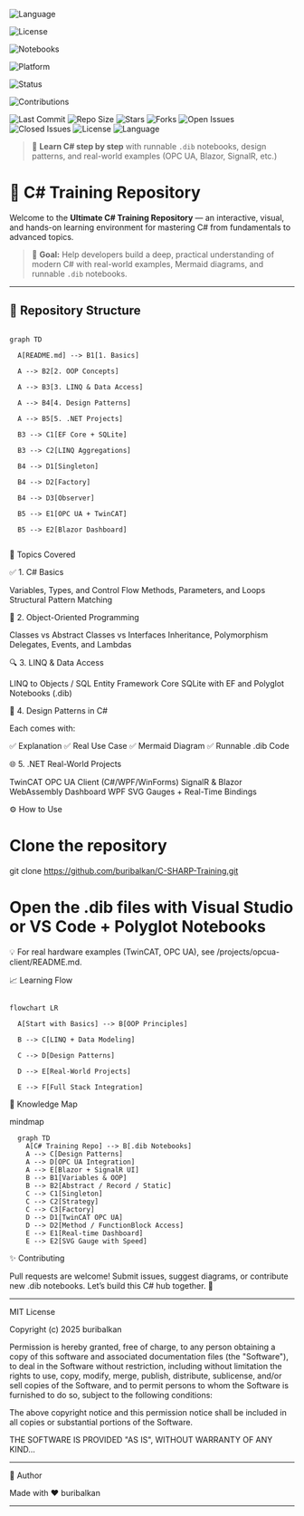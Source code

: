 ![Language](https://img.shields.io/badge/language-C%23-178600.svg)

![License](https://img.shields.io/badge/license-MIT-green.svg)

![Notebooks](https://img.shields.io/badge/.dib-Supported-blueviolet?logo=visualstudiocode)

![Platform](https://img.shields.io/badge/platform-.NET%208.0%20%7C%20Polyglot%20Notebook-lightgrey?logo=dotnet)

![Status](https://img.shields.io/badge/status-Active-brightgreen)

![Contributions](https://img.shields.io/badge/contributions-welcome-orange)



![Last Commit](https://img.shields.io/github/last-commit/buribalkan/C-SHARP-Training?color=blue&label=Last%20Commit)
![Repo Size](https://img.shields.io/github/repo-size/buribalkan/C-SHARP-Training?color=orange&label=Repo%20Size)
![Stars](https://img.shields.io/github/stars/buribalkan/C-SHARP-Training?style=social)
![Forks](https://img.shields.io/github/forks/buribalkan/C-SHARP-Training?style=social)
![Open Issues](https://img.shields.io/github/issues/buribalkan/C-SHARP-Training?color=purple&label=Open%20Issues)
![Closed Issues](https://img.shields.io/github/issues-closed/buribalkan/C-SHARP-Training?color=green&label=Closed%20Issues)
![License](https://img.shields.io/github/license/buribalkan/C-SHARP-Training)
![Language](https://img.shields.io/github/languages/top/buribalkan/C-SHARP-Training)



> 📘 **Learn C# step by step** with runnable `.dib` notebooks, design patterns, and real-world examples (OPC UA, Blazor, SignalR, etc.)









# 🧠 C# Training Repository



Welcome to the **Ultimate C# Training Repository** — an interactive, visual, and hands-on learning environment for mastering C# from fundamentals to advanced topics.



> 🎯 **Goal:** Help developers build a deep, practical understanding of modern C# with real-world examples, Mermaid diagrams, and runnable `.dib` notebooks.



---



## 📂 Repository Structure



```mermaid

graph TD

  A[README.md] --> B1[1. Basics]

  A --> B2[2. OOP Concepts]

  A --> B3[3. LINQ & Data Access]

  A --> B4[4. Design Patterns]

  A --> B5[5. .NET Projects]

  B3 --> C1[EF Core + SQLite]

  B3 --> C2[LINQ Aggregations]

  B4 --> D1[Singleton]

  B4 --> D2[Factory]

  B4 --> D3[Observer]

  B5 --> E1[OPC UA + TwinCAT]

  B5 --> E2[Blazor Dashboard]


```






📘 Topics Covered







✅ 1. C# Basics





Variables, Types, and Control Flow
Methods, Parameters, and Loops
Structural Pattern Matching






🧱 2. Object-Oriented Programming





Classes vs Abstract Classes vs Interfaces
Inheritance, Polymorphism
Delegates, Events, and Lambdas






🔍 3. LINQ & Data Access





LINQ to Objects / SQL
Entity Framework Core
SQLite with EF and Polyglot Notebooks (.dib)






🧩 4. Design Patterns in C#





Each comes with:



✅ Explanation
✅ Real Use Case
✅ Mermaid Diagram
✅ Runnable .dib Code






🌐 5. .NET Real-World Projects





TwinCAT OPC UA Client (C#/WPF/WinForms)
SignalR & Blazor WebAssembly Dashboard
WPF SVG Gauges + Real-Time Bindings










⚙️ How to Use



# Clone the repository

git clone https://github.com/buribalkan/C-SHARP-Training.git





# Open the .dib files with Visual Studio or VS Code + Polyglot Notebooks

💡 For real hardware examples (TwinCAT, OPC UA), see /projects/opcua-client/README.md.





📈 Learning Flow

```mermaid

flowchart LR

  A[Start with Basics] --> B[OOP Principles]

  B --> C[LINQ + Data Modeling]

  C --> D[Design Patterns]

  D --> E[Real-World Projects]

  E --> F[Full Stack Integration]

```

🧠 Knowledge Map



mindmap
```mermaid
  graph TD
    A[C# Training Repo] --> B[.dib Notebooks]
    A --> C[Design Patterns]
    A --> D[OPC UA Integration]
    A --> E[Blazor + SignalR UI]
    B --> B1[Variables & OOP]
    B --> B2[Abstract / Record / Static]
    C --> C1[Singleton]
    C --> C2[Strategy]
    C --> C3[Factory]
    D --> D1[TwinCAT OPC UA]
    D --> D2[Method / FunctionBlock Access]
    E --> E1[Real-time Dashboard]
    E --> E2[SVG Gauge with Speed]

```







✨ Contributing





Pull requests are welcome! Submit issues, suggest diagrams, or contribute new .dib notebooks. Let’s build this C# hub together. 💪



---
MIT License

Copyright (c) 2025 buribalkan

Permission is hereby granted, free of charge, to any person obtaining a copy 
of this software and associated documentation files (the "Software"), to deal 
in the Software without restriction, including without limitation the rights 
to use, copy, modify, merge, publish, distribute, sublicense, and/or sell 
copies of the Software, and to permit persons to whom the Software is 
furnished to do so, subject to the following conditions:

The above copyright notice and this permission notice shall be included in all 
copies or substantial portions of the Software.

THE SOFTWARE IS PROVIDED "AS IS", WITHOUT WARRANTY OF ANY KIND...

---
🧠 Author





Made with ❤️ buribalkan

---
